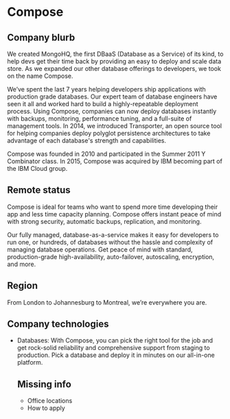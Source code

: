 # Compose

## Company blurb

We created MongoHQ, the first DBaaS (Database as a Service) of its kind, to help devs get their time back by providing an easy to deploy and scale data store. As we expanded our other database offerings to developers, we took on the name Compose.

We’ve spent the last 7 years helping developers ship applications with production grade databases. Our expert team of database engineers have seen it all and worked hard to build a highly-repeatable deployment process. Using Compose, companies can now deploy databases instantly with backups, monitoring, performance tuning, and a full-suite of management tools. In 2014, we introduced Transporter, an open source tool for helping companies deploy polyglot persistence architectures to take advantage of each database's strength and capabilities.

Compose was founded in 2010 and participated in the Summer 2011 Y Combinator class. In 2015, Compose was acquired by IBM becoming part of the IBM Cloud group.

## Remote status

Compose is ideal for teams who want to spend more time developing their app and less time capacity planning. Compose offers instant peace of mind with strong security, automatic backups, replication, and monitoring.

Our fully managed, database-as-a-service makes it easy for developers to run one, or hundreds, of databases without the hassle and complexity of managing database operations. Get peace of mind with standard, production-grade high-availability, auto-failover, autoscaling, encryption, and more.

## Region

From London to Johannesburg to Montreal, we’re everywhere you are.

## Company technologies

- Databases:
  With Compose, you can pick the right tool for the job and get rock-solid reliability and comprehensive support from staging to production. Pick a database and       deploy it in minutes on our all-in-one platform.
  
  ## Missing info
  
  - Office locations
  - How to apply

